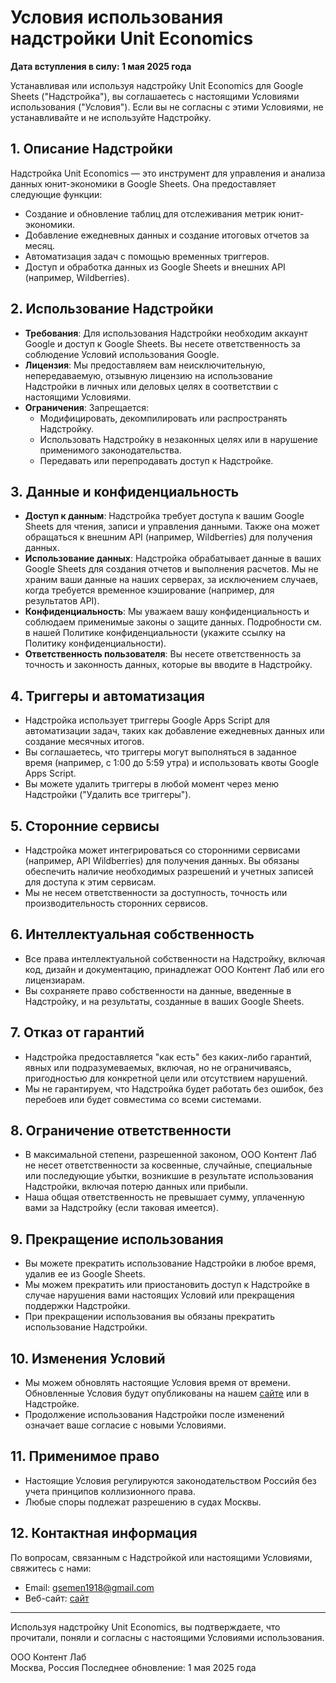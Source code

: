 # Условия использования надстройки Unit Economics

**Дата вступления в силу: 1 мая 2025 года**

Устанавливая или используя надстройку Unit Economics для Google Sheets ("Надстройка"), вы соглашаетесь с настоящими Условиями использования ("Условия"). Если вы не согласны с этими Условиями, не устанавливайте и не используйте Надстройку.

## 1. Описание Надстройки

Надстройка Unit Economics — это инструмент для управления и анализа данных юнит-экономики в Google Sheets. Она предоставляет следующие функции:
- Создание и обновление таблиц для отслеживания метрик юнит-экономики.
- Добавление ежедневных данных и создание итоговых отчетов за месяц.
- Автоматизация задач с помощью временных триггеров.
- Доступ и обработка данных из Google Sheets и внешних API (например, Wildberries).

## 2. Использование Надстройки

- **Требования**: Для использования Надстройки необходим аккаунт Google и доступ к Google Sheets. Вы несете ответственность за соблюдение Условий использования Google.
- **Лицензия**: Мы предоставляем вам неисключительную, непередаваемую, отзывную лицензию на использование Надстройки в личных или деловых целях в соответствии с настоящими Условиями.
- **Ограничения**: Запрещается:
  - Модифицировать, декомпилировать или распространять Надстройку.
  - Использовать Надстройку в незаконных целях или в нарушение применимого законодательства.
  - Передавать или перепродавать доступ к Надстройке.

## 3. Данные и конфиденциальность

- **Доступ к данным**: Надстройка требует доступа к вашим Google Sheets для чтения, записи и управления данными. Также она может обращаться к внешним API (например, Wildberries) для получения данных.
- **Использование данных**: Надстройка обрабатывает данные в ваших Google Sheets для создания отчетов и выполнения расчетов. Мы не храним ваши данные на наших серверах, за исключением случаев, когда требуется временное кэширование (например, для результатов API).
- **Конфиденциальность**: Мы уважаем вашу конфиденциальность и соблюдаем применимые законы о защите данных. Подробности см. в нашей Политике конфиденциальности (укажите ссылку на Политику конфиденциальности).
- **Ответственность пользователя**: Вы несете ответственность за точность и законность данных, которые вы вводите в Надстройку.

## 4. Триггеры и автоматизация

- Надстройка использует триггеры Google Apps Script для автоматизации задач, таких как добавление ежедневных данных или создание месячных итогов.
- Вы соглашаетесь, что триггеры могут выполняться в заданное время (например, с 1:00 до 5:59 утра) и использовать квоты Google Apps Script.
- Вы можете удалить триггеры в любой момент через меню Надстройки ("Удалить все триггеры").

## 5. Сторонние сервисы

- Надстройка может интегрироваться со сторонними сервисами (например, API Wildberries) для получения данных. Вы обязаны обеспечить наличие необходимых разрешений и учетных записей для доступа к этим сервисам.
- Мы не несем ответственности за доступность, точность или производительность сторонних сервисов.

## 6. Интеллектуальная собственность

- Все права интеллектуальной собственности на Надстройку, включая код, дизайн и документацию, принадлежат ООО Контент Лаб или его лицензиарам.
- Вы сохраняете право собственности на данные, введенные в Надстройку, и на результаты, созданные в ваших Google Sheets.

## 7. Отказ от гарантий

- Надстройка предоставляется "как есть" без каких-либо гарантий, явных или подразумеваемых, включая, но не ограничиваясь, пригодностью для конкретной цели или отсутствием нарушений.
- Мы не гарантируем, что Надстройка будет работать без ошибок, без перебоев или будет совместима со всеми системами.

## 8. Ограничение ответственности

- В максимальной степени, разрешенной законом, ООО Контент Лаб не несет ответственности за косвенные, случайные, специальные или последующие убытки, возникшие в результате использования Надстройки, включая потерю данных или прибыли.
- Наша общая ответственность не превышает сумму, уплаченную вами за Надстройку (если таковая имеется).

## 9. Прекращение использования

- Вы можете прекратить использование Надстройки в любое время, удалив ее из Google Sheets.
- Мы можем прекратить или приостановить доступ к Надстройке в случае нарушения вами настоящих Условий или прекращения поддержки Надстройки.
- При прекращении использования вы обязаны прекратить использование Надстройки.

## 10. Изменения Условий

- Мы можем обновлять настоящие Условия время от времени. Обновленные Условия будут опубликованы на нашем  [сайте](https://unit-economy.ru/) или в Надстройке.
- Продолжение использования Надстройки после изменений означает ваше согласие с новыми Условиями.

## 11. Применимое право

- Настоящие Условия регулируются законодательством Российя без учета принципов коллизионного права.
- Любые споры подлежат разрешению в судах Москвы.

## 12. Контактная информация

По вопросам, связанным с Надстройкой или настоящими Условиями, свяжитесь с нами:

- Email: gsemen1918@gmail.com
- Веб-сайт: [сайт](https://unit-economy.ru/)

---

Используя надстройку Unit Economics, вы подтверждаете, что прочитали, поняли и согласны с настоящими Условиями использования.

ООО Контент Лаб  
Москва, Россия 
Последнее обновление: 1 мая 2025 года
